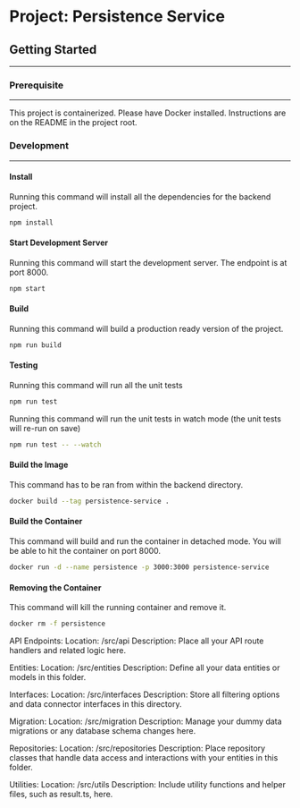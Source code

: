 # Project: Persistence Service

## Getting Started

---

### Prerequisite

---

This project is containerized. Please have Docker installed. Instructions are
on the README in the project root.

### Development

---

#### Install

Running this command will install all the dependencies for the backend project.

```bash
npm install
```

#### Start Development Server

Running this command will start the development server. The endpoint is at port 8000.

```bash
npm start
```

#### Build

Running this command will build a production ready version of the project.

```bash
npm run build
```

#### Testing

Running this command will run all the unit tests

```bash
npm run test
```

Running this command will run the unit tests in watch mode (the unit tests will re-run on save)

```bash
npm run test -- --watch
```

#### Build the Image

This command has to be ran from within the backend directory.

```bash
docker build --tag persistence-service .
```

#### Build the Container

This command will build and run the container in detached mode. You will be able to hit the container on port 8000.

```bash
docker run -d --name persistence -p 3000:3000 persistence-service
```

#### Removing the Container

This command will kill the running container and remove it.

```bash
docker rm -f persistence
```

API Endpoints:
Location: /src/api
Description: Place all your API route handlers and related logic here.

Entities: 
Location: /src/entities
Description: Define all your data entities or models in this folder.

Interfaces:
Location: /src/interfaces
Description: Store all filtering options and data connector interfaces in this directory.

Migration:
Location: /src/migration
Description: Manage your dummy data migrations or any database schema changes here.

Repositories:
Location: /src/repositories
Description: Place repository classes that handle data access and interactions with your entities in this folder.

Utilities:
Location: /src/utils
Description: Include utility functions and helper files, such as result.ts, here.
